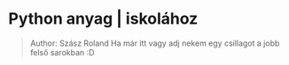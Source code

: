# Python anyag | iskolához
>Author: Szász Roland
>Ha már itt vagy adj nekem egy csillagot a jobb felső sarokban :D